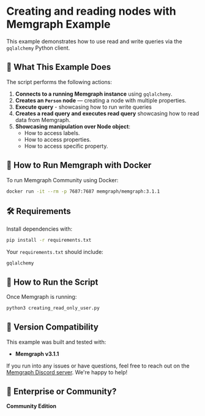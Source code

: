 
# Creating and reading nodes with Memgraph Example 

This example demonstrates how to use read and write queries via the `gqlalchemy` Python client.


## 🧠 What This Example Does

The script performs the following actions:

1. **Connects to a running Memgraph instance** using `gqlalchemy`.
2. **Creates an `Person` node** — creating a node with multiple properties.
3. **Execute query** - showcasing how to run write queries
4. **Creates a read query and executes read query** showcasing how to read data from Memgraph.
5. **Showcasing manipulation over Node object**:
   - How to access labels.
   - How to access properties.
   - How to access specific property.


## 🚀 How to Run Memgraph with Docker

To run Memgraph Community using Docker:

```bash
docker run -it --rm -p 7687:7687 memgraph/memgraph:3.1.1
```


## 🛠 Requirements

Install dependencies with:

```bash
pip install -r requirements.txt
```

Your `requirements.txt` should include:

```
gqlalchemy
```


## 🧪 How to Run the Script

Once Memgraph is running:

```bash
python3 creating_read_only_user.py
```


## 🔖 Version Compatibility

This example was built and tested with:

- **Memgraph v3.1.1**

If you run into any issues or have questions, feel free to reach out on the [Memgraph Discord server](https://discord.gg/memgraph). We're happy to help!


## 🏢 Enterprise or Community?

**Community Edition** 
